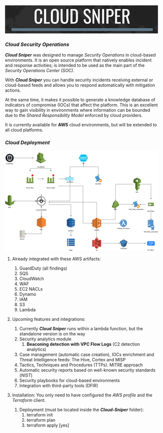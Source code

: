 ![alt text](Images/logo.png "Cloud Sniper")

### *Cloud Security Operations*

***Cloud Sniper*** was designed to manage *Security Operations* in cloud-based environments. It is an open source platform that natively enables incident and response activities; is intended to be used as the main part of the *Security Operations Center (SOC)*.

With ***Cloud Sniper*** you can handle security incidents receiving external or cloud-based feeds and allows you to respond automatically with mitigation actions. 

At the same time, it makes it possible to generate a knowledge database of indicators of compromise (IOCs) that affect the platform. This is an excellent way to gain visibility in environments where information can be bounded due to the *Shared Responsibility Model* enforced by cloud providers.

It is currently available for **AWS** cloud environments, but will be extended to all cloud platforms.

### *Cloud Deployment*
![alt text](Images/deployment.png "Cloud Sniper")


1.  Already integrated with these AWS artifacts:
    1.  GuardDuty (all findings)
    2.  SQS
    3.  CloudWatch
    4.  WAF
    5.  EC2 NACLs
    6.  Dynamo
    7.  IAM
    8.  S3
    9.  Lambda

2. Upcoming features and integrations:
    1.  Currently ***Cloud Sniper*** runs within a lambda function, but the standalone version is on the way
    2.  Security analytics module
        1.  **Beaconing detection with VPC Flow Logs** (C2 detection analytics)
    3.  Case management (automatic case creation), IOCs enrichment and Threat Intelligence feeds: The Hive, Cortex and MISP
    4.  Tactics, Techniques and Procedures (TTPs). MITRE approach
    5.  Automatic security reports based on well-known security standards (*NIST*)
    6.  Security playbooks for cloud-based environments
    7.  Integration with third-party tools (DFIR)
    
3. Installation:
    You only need to have configured the *AWS profile* and the *Terraform* client.

    1.  Deployment (must be located inside the ***Cloud-Sniper*** folder):
        1.  terraform init
        2.  terraform plan
        3.  terraform apply [yes]



